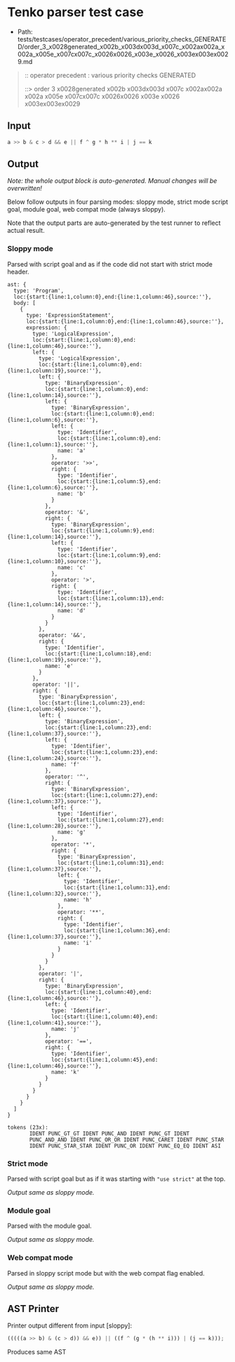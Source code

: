 # Tenko parser test case

- Path: tests/testcases/operator_precedent/various_priority_checks_GENERATED/order_3_x0028generated_x002b_x003dx003d_x007c_x002ax002a_x002a_x005e_x007cx007c_x0026x0026_x003e_x0026_x003ex003ex0029.md

> :: operator precedent : various priority checks GENERATED
>
> ::> order 3 x0028generated x002b x003dx003d x007c x002ax002a x002a x005e x007cx007c x0026x0026 x003e x0026 x003ex003ex0029

## Input

`````js
a >> b & c > d && e || f ^ g * h ** i | j == k
`````

## Output

_Note: the whole output block is auto-generated. Manual changes will be overwritten!_

Below follow outputs in four parsing modes: sloppy mode, strict mode script goal, module goal, web compat mode (always sloppy).

Note that the output parts are auto-generated by the test runner to reflect actual result.

### Sloppy mode

Parsed with script goal and as if the code did not start with strict mode header.

`````
ast: {
  type: 'Program',
  loc:{start:{line:1,column:0},end:{line:1,column:46},source:''},
  body: [
    {
      type: 'ExpressionStatement',
      loc:{start:{line:1,column:0},end:{line:1,column:46},source:''},
      expression: {
        type: 'LogicalExpression',
        loc:{start:{line:1,column:0},end:{line:1,column:46},source:''},
        left: {
          type: 'LogicalExpression',
          loc:{start:{line:1,column:0},end:{line:1,column:19},source:''},
          left: {
            type: 'BinaryExpression',
            loc:{start:{line:1,column:0},end:{line:1,column:14},source:''},
            left: {
              type: 'BinaryExpression',
              loc:{start:{line:1,column:0},end:{line:1,column:6},source:''},
              left: {
                type: 'Identifier',
                loc:{start:{line:1,column:0},end:{line:1,column:1},source:''},
                name: 'a'
              },
              operator: '>>',
              right: {
                type: 'Identifier',
                loc:{start:{line:1,column:5},end:{line:1,column:6},source:''},
                name: 'b'
              }
            },
            operator: '&',
            right: {
              type: 'BinaryExpression',
              loc:{start:{line:1,column:9},end:{line:1,column:14},source:''},
              left: {
                type: 'Identifier',
                loc:{start:{line:1,column:9},end:{line:1,column:10},source:''},
                name: 'c'
              },
              operator: '>',
              right: {
                type: 'Identifier',
                loc:{start:{line:1,column:13},end:{line:1,column:14},source:''},
                name: 'd'
              }
            }
          },
          operator: '&&',
          right: {
            type: 'Identifier',
            loc:{start:{line:1,column:18},end:{line:1,column:19},source:''},
            name: 'e'
          }
        },
        operator: '||',
        right: {
          type: 'BinaryExpression',
          loc:{start:{line:1,column:23},end:{line:1,column:46},source:''},
          left: {
            type: 'BinaryExpression',
            loc:{start:{line:1,column:23},end:{line:1,column:37},source:''},
            left: {
              type: 'Identifier',
              loc:{start:{line:1,column:23},end:{line:1,column:24},source:''},
              name: 'f'
            },
            operator: '^',
            right: {
              type: 'BinaryExpression',
              loc:{start:{line:1,column:27},end:{line:1,column:37},source:''},
              left: {
                type: 'Identifier',
                loc:{start:{line:1,column:27},end:{line:1,column:28},source:''},
                name: 'g'
              },
              operator: '*',
              right: {
                type: 'BinaryExpression',
                loc:{start:{line:1,column:31},end:{line:1,column:37},source:''},
                left: {
                  type: 'Identifier',
                  loc:{start:{line:1,column:31},end:{line:1,column:32},source:''},
                  name: 'h'
                },
                operator: '**',
                right: {
                  type: 'Identifier',
                  loc:{start:{line:1,column:36},end:{line:1,column:37},source:''},
                  name: 'i'
                }
              }
            }
          },
          operator: '|',
          right: {
            type: 'BinaryExpression',
            loc:{start:{line:1,column:40},end:{line:1,column:46},source:''},
            left: {
              type: 'Identifier',
              loc:{start:{line:1,column:40},end:{line:1,column:41},source:''},
              name: 'j'
            },
            operator: '==',
            right: {
              type: 'Identifier',
              loc:{start:{line:1,column:45},end:{line:1,column:46},source:''},
              name: 'k'
            }
          }
        }
      }
    }
  ]
}

tokens (23x):
       IDENT PUNC_GT_GT IDENT PUNC_AND IDENT PUNC_GT IDENT
       PUNC_AND_AND IDENT PUNC_OR_OR IDENT PUNC_CARET IDENT PUNC_STAR
       IDENT PUNC_STAR_STAR IDENT PUNC_OR IDENT PUNC_EQ_EQ IDENT ASI
`````

### Strict mode

Parsed with script goal but as if it was starting with `"use strict"` at the top.

_Output same as sloppy mode._

### Module goal

Parsed with the module goal.

_Output same as sloppy mode._

### Web compat mode

Parsed in sloppy script mode but with the web compat flag enabled.

_Output same as sloppy mode._

## AST Printer

Printer output different from input [sloppy]:

````js
(((((a >> b) & (c > d)) && e)) || ((f ^ (g * (h ** i))) | (j == k)));
````

Produces same AST

